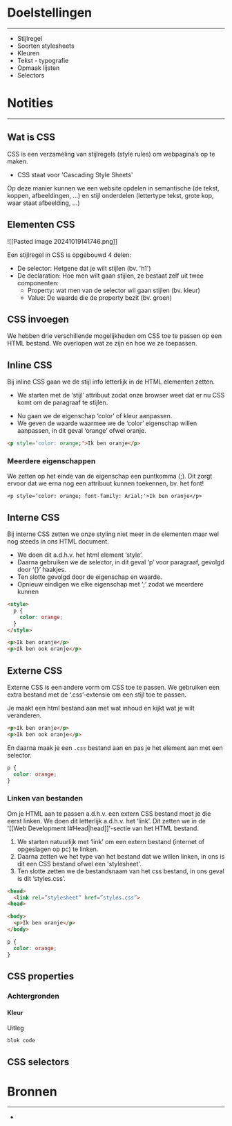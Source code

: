 # Doelstellingen
---
- Stijlregel
- Soorten stylesheets
- Kleuren
- Tekst - typografie
- Opmaak lijsten
- Selectors

# Notities
--- 
## Wat is CSS
CSS is een verzameling van stijlregels (style rules) om
webpagina’s op te maken.
- CSS staat voor 'Cascading Style Sheets'

Op deze manier kunnen we een website opdelen in semantische (de tekst, koppen, afbeeldingen, ...) en stijl onderdelen (lettertype tekst, grote kop, waar staat afbeelding, ...)
## Elementen CSS
![[Pasted image 20241019141746.png]]

Een stijlregel in CSS is opgebouwd 4 delen:
- De selector: Hetgene dat je wilt stijlen (bv. 'h1')
- De declaration: Hoe men wilt gaan stijlen, ze bestaat zelf uit twee componenten:
	- Property: wat men van de selector wil gaan stijlen (bv. kleur)
	- Value: De waarde die de property bezit (bv. groen)

## CSS invoegen
We hebben drie verschillende mogelijkheden om CSS toe te passen op een HTML bestand. We overlopen wat ze zijn en hoe we ze toepassen. 

## Inline CSS
Bij inline CSS gaan we de stijl info letterlijk in de HTML elementen zetten.
* We starten met de ‘stijl’ attribuut zodat onze browser weet dat er nu CSS komt om de paragraaf te stijlen.
- Nu gaan we de eigenschap ‘color’ of kleur aanpassen.
- We geven de waarde waarmee we de ‘color’ eigenschap willen aanpassen, in dit geval ‘orange’ ofwel oranje.

```HTML
<p style=’color: orange;'>Ik ben oranje</p>
```

### Meerdere eigenschappen
We zetten op het einde van de eigenschap een puntkomma (;). Dit zorgt ervoor dat we erna nog een attribuut kunnen toekennen, bv. het font!

```
<p style=’color: orange; font-family: Arial;'>Ik ben oranje</p>
```

## Interne CSS
Bij interne CSS zetten we onze styling niet meer in de elementen maar wel nog steeds in ons HTML document. 
* We doen dit a.d.h.v. het html element ‘style’.
* Daarna gebruiken we de selector, in dit geval ‘p’ voor paragraaf, gevolgd door ‘{}’ haakjes.
* Ten slotte gevolgd door de eigenschap en waarde.
* Opnieuw eindigen we elke eigenschap met ‘;’ zodat we meerdere kunnen 

```HTML
<style>
  p {
    color: orange;
  }
</style>

<p>Ik ben oranje</p>
<p>Ik ben ook oranje</p>
```

## Externe CSS
Externe CSS is een andere vorm om CSS toe te passen. We gebruiken een extra bestand met de ‘.css’-extensie om een stijl toe te passen.

Je maakt een html bestand aan met wat inhoud en kijkt wat je wilt veranderen.

```HTML
<p>Ik ben oranje</p>
<p>Ik ben ook oranje</p>
```

En daarna maak je een `.css` bestand aan en pas je het element aan met een selector.

```CSS
p {
  color: orange;
}
```

### Linken van bestanden
Om je HTML aan te passen a.d.h.v. een extern CSS bestand moet je die eerst linken. We doen dit letterlijk a.d.h.v. het ‘link’. Dit zetten we in de '[[Web Development I#Head|head]]'-sectie van het HTML bestand.
1. We starten natuurlijk met ‘link’ om een extern bestand (internet of opgeslagen op pc) te linken.
2. Daarna zetten we het type van het bestand dat we willen linken, in ons is dit een CSS bestand ofwel een 'stylesheet'.
3. Ten slotte zetten we de bestandsnaam van het css bestand, in ons geval is dit ‘styles.css’.

```HTML
<head>
  <link rel=”stylesheet” href=”styles.css”>
<head>

<body>
  <p>Ik ben oranje</p>
</body>
```

```CSS
p {
  color: orange;
}
```

## CSS properties
### Achtergronden
#### Kleur
Uitleg

```
blok code
```

	
## CSS selectors
# Bronnen
---
- 